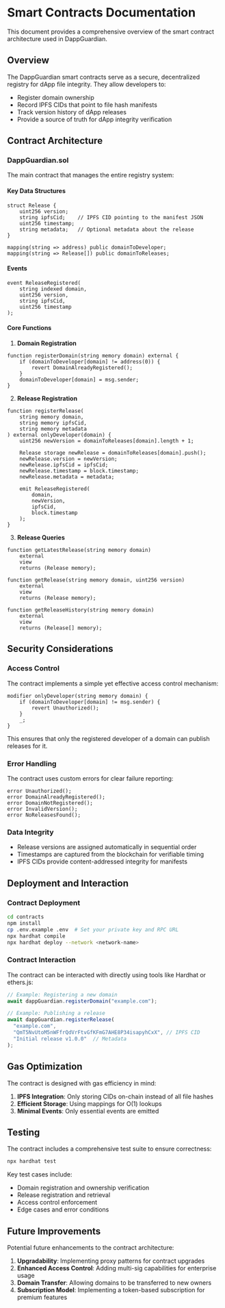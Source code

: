 # Smart Contracts Documentation

This document provides a comprehensive overview of the smart contract architecture used in DappGuardian.

## Overview

The DappGuardian smart contracts serve as a secure, decentralized registry for dApp file integrity. They allow developers to:

- Register domain ownership
- Record IPFS CIDs that point to file hash manifests
- Track version history of dApp releases
- Provide a source of truth for dApp integrity verification

## Contract Architecture

### DappGuardian.sol

The main contract that manages the entire registry system:

#### Key Data Structures

```solidity
struct Release {
    uint256 version;
    string ipfsCid;    // IPFS CID pointing to the manifest JSON
    uint256 timestamp;
    string metadata;   // Optional metadata about the release
}

mapping(string => address) public domainToDeveloper;
mapping(string => Release[]) public domainToReleases;
```

#### Events

```solidity
event ReleaseRegistered(
    string indexed domain,
    uint256 version,
    string ipfsCid,
    uint256 timestamp
);
```

#### Core Functions

1. **Domain Registration**

```solidity
function registerDomain(string memory domain) external {
    if (domainToDeveloper[domain] != address(0)) {
        revert DomainAlreadyRegistered();
    }
    domainToDeveloper[domain] = msg.sender;
}
```

2. **Release Registration**

```solidity
function registerRelease(
    string memory domain,
    string memory ipfsCid,
    string memory metadata
) external onlyDeveloper(domain) {
    uint256 newVersion = domainToReleases[domain].length + 1;
    
    Release storage newRelease = domainToReleases[domain].push();
    newRelease.version = newVersion;
    newRelease.ipfsCid = ipfsCid;
    newRelease.timestamp = block.timestamp;
    newRelease.metadata = metadata;

    emit ReleaseRegistered(
        domain,
        newVersion,
        ipfsCid,
        block.timestamp
    );
}
```

3. **Release Queries**

```solidity
function getLatestRelease(string memory domain) 
    external 
    view 
    returns (Release memory);

function getRelease(string memory domain, uint256 version) 
    external 
    view 
    returns (Release memory);

function getReleaseHistory(string memory domain) 
    external 
    view 
    returns (Release[] memory);
```

## Security Considerations

### Access Control

The contract implements a simple yet effective access control mechanism:

```solidity
modifier onlyDeveloper(string memory domain) {
    if (domainToDeveloper[domain] != msg.sender) {
        revert Unauthorized();
    }
    _;
}
```

This ensures that only the registered developer of a domain can publish releases for it.

### Error Handling

The contract uses custom errors for clear failure reporting:

```solidity
error Unauthorized();
error DomainAlreadyRegistered();
error DomainNotRegistered();
error InvalidVersion();
error NoReleasesFound();
```

### Data Integrity

- Release versions are assigned automatically in sequential order
- Timestamps are captured from the blockchain for verifiable timing
- IPFS CIDs provide content-addressed integrity for manifests

## Deployment and Interaction

### Contract Deployment

```bash
cd contracts
npm install
cp .env.example .env  # Set your private key and RPC URL
npx hardhat compile
npx hardhat deploy --network <network-name>
```

### Contract Interaction

The contract can be interacted with directly using tools like Hardhat or ethers.js:

```javascript
// Example: Registering a new domain
await dappGuardian.registerDomain("example.com");

// Example: Publishing a release
await dappGuardian.registerRelease(
  "example.com",
  "QmT5NvUtoM5nWFfrQdVrFtvGfKFmG7AHE8P34isapyhCxX", // IPFS CID
  "Initial release v1.0.0"  // Metadata
);
```

## Gas Optimization

The contract is designed with gas efficiency in mind:

1. **IPFS Integration**: Only storing CIDs on-chain instead of all file hashes
2. **Efficient Storage**: Using mappings for O(1) lookups
3. **Minimal Events**: Only essential events are emitted

## Testing

The contract includes a comprehensive test suite to ensure correctness:

```bash
npx hardhat test
```

Key test cases include:
- Domain registration and ownership verification
- Release registration and retrieval
- Access control enforcement
- Edge cases and error conditions

## Future Improvements

Potential future enhancements to the contract architecture:

1. **Upgradability**: Implementing proxy patterns for contract upgrades
2. **Enhanced Access Control**: Adding multi-sig capabilities for enterprise usage
3. **Domain Transfer**: Allowing domains to be transferred to new owners
4. **Subscription Model**: Implementing a token-based subscription for premium features 